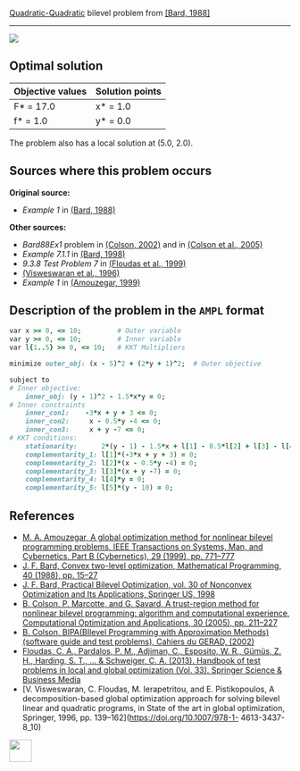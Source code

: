 [Quadratic-Quadratic](/BASBLib/QP-QP-problems) bilevel problem from [\[Bard, 1988\]][Bard, 1988]

---

![](https://github.com/basblsolver/BASBLib/wiki/images/b_1988_01_eq.jpg)

## Optimal solution

Objective values   | Solution points         |
------------------ | ----------------------- |
F* = 17.0          | x* = 1.0                |
f* = 1.0           | y* = 0.0                |

The problem also has a local solution at (5.0, 2.0).

## Sources where this problem occurs

__Original source:__

 - _Example 1_ in [(Bard, 1988)][Bard, 1988]

__Other sources:__

 - _Bard88Ex1_ problem in [(Colson, 2002)][Colson, 2002] and in [(Colson et al., 2005)][Colson et al., 2005]
 - _Example 7.1.1_ in [(Bard, 1998)][Bard, 1998]
 - _9.3.8 Test Problem 7_ in [(Floudas et al., 1999)][Floudas et al., 1999]
 -  [(Visweswaran et al., 1996)][Visweswaran et al., 1996]
 - _Example 1_ in [(Amouzegar, 1999)][Amouzegar, 1999]

## Description of the problem in the `AMPL` format

```ruby
var x >= 0, <= 10;         # Outer variable
var y >= 0, <= 10;         # Inner variable
var l{1..5} >= 0, <= 10;   # KKT Multipliers

minimize outer_obj: (x - 5)^2 + (2*y + 1)^2;  # Outer objective

subject to
# Inner objective:
    inner_obj: (y - 1)^2 - 1.5*x*y = 0;
# Inner constraints
    inner_con1:    -3*x + y + 3 <= 0;
    inner_con2:     x - 0.5*y -4 <= 0;
    inner_con3:     x + y -7 <= 0;
# KKT conditions:
    stationarity:      2*(y - 1) - 1.5*x + l[1] - 0.5*l[2] + l[3] - l[4] + l[5] = 0;
    complementarity_1: l[1]*(-3*x + y + 3) = 0;
    complementarity_2: l[2]*(x - 0.5*y -4) = 0;
    complementarity_3: l[3]*(x + y -7) = 0;
    complementarity_4: l[4]*y = 0;
    complementarity_5: l[5]*(y - 10) = 0;
```

##  References

 - [M. A. Amouzegar, A global optimization method for nonlinear bilevel programming problems, IEEE Transactions on Systems, Man, and Cybernetics, Part B (Cybernetics), 29 (1999), pp. 771–777](https://doi.org/10.1109/3477.809031)
 - [J. F. Bard, Convex two-level optimization, Mathematical Programming, 40 (1988), pp. 15–27](https://doi.org/10.1007/BF01580720)
 - [J. F. Bard, Practical Bilevel Optimization, vol. 30 of Nonconvex Optimization and Its Applications, Springer US, 1998](https://doi.org/10.1007/978-1-4757-2836-1)
 - [B. Colson, P. Marcotte, and G. Savard, A trust-region method for nonlinear bilevel programming: algorithm and computational experience, Computational Optimization and Applications, 30 (2005), pp. 211–227](https://doi.org/10.1007/s10589-005-4612-4)
 - [B. Colson, BIPA(BIlevel Programming with Approximation Methods)(software guide and test problems), Cahiers du GERAD, (2002)](https://www.gerad.ca/en/papers/G-2002-37/view)
 - [Floudas, C. A., Pardalos, P. M., Adjiman, C., Esposito, W. R., Gümüs, Z. H., Harding, S. T., ... & Schweiger, C. A. (2013). Handbook of test problems in local and global optimization (Vol. 33). Springer Science & Business Media](https://doi.org/10.1007/978-1-4757-3040-1)
 - [V. Visweswaran, C. Floudas, M. Ierapetritou, and E. Pistikopoulos, A decomposition-based global optimization approach for solving bilevel linear and quadratic programs, in State of the art in global optimization, Springer, 1996, pp. 139–162](https://doi.org/10.1007/978-1- 4613-3437-8_10)

[<img src="http://www.interupgrade.com/images/pfeil-backbutton.png" width="40" height="40">](/BASBLib/QP-QP-problems "Back to summary of QP-QP bilevel problems")

[Amouzegar, 1999]: https://doi.org/10.1109/3477.809031
[Bard, 1988]: https://doi.org/10.1007/BF01580720
[Bard, 1998]: https://doi.org/10.1007/978-1-4757-2836-1
[Colson, 2002]: https://www.gerad.ca/en/papers/G-2002-37/view
[Colson et al., 2005]: https://doi.org/10.1007/s10589-005-4612-4
[Floudas et al., 1999]: https://doi.org/10.1007/978-1-4757-3040-1
[Visweswaran et al., 1996]: https://doi.org/10.1007/978-1-4613-3437-8_10
